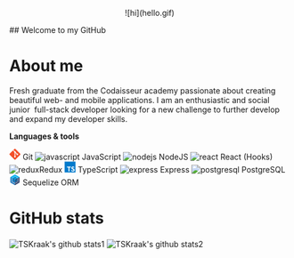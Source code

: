 <p align="center">![hi](hello.gif)</p>
## Welcome to my GitHub

# About me
Fresh graduate from the Codaisseur academy passionate about creating beautiful web- and mobile applications. I am an enthusiastic and social junior  full-stack developer looking for a new challenge to further develop and expand my developer skills.

**Languages & tools**

  <img src="https://github.com/devicons/devicon/blob/master/icons/git/git-original.svg" alt="javascript" width="20" height="20"/> Git
  <img src="https://devicons.github.io/devicon/devicon.git/icons/javascript/javascript-original.svg" alt="javascript" width="20" height="20"/> 
JavaScript
  <img src="https://devicons.github.io/devicon/devicon.git/icons/nodejs/nodejs-original-wordmark.svg" alt="nodejs" width="20" height="20"/> 
NodeJS
  <img src="https://devicons.github.io/devicon/devicon.git/icons/react/react-original-wordmark.svg" alt="react" width="20" height="20"/> 
React (Hooks)
  <img src="https://devicons.github.io/devicon/devicon.git/icons/redux/redux-original.svg" alt="redux" width="20" height="20"/>Redux
<img src="https://github.com/devicons/devicon/blob/master/icons/typescript/typescript-original.svg" alt="redux" width="20" height="20"/> TypeScript
  <img src="https://devicons.github.io/devicon/devicon.git/icons/express/express-original-wordmark.svg" alt="express" width="20" height="20"/> Express
  <img src="https://devicons.github.io/devicon/devicon.git/icons/postgresql/postgresql-original-wordmark.svg" alt="postgresql" width="20" height="20"/> 
PostgreSQL
<img src="https://github.com/devicons/devicon/blob/master/icons/sequelize/sequelize-original.svg" alt="postgresql" width="20" height="20"/> Sequelize ORM





# GitHub stats

<img align="center" src="https://github-readme-stats.vercel.app/api?username=TSKraak&show_icons=true&include_all_commits=true" alt="TSKraak's github stats1" />
</a>

  <img align="center" src="https://github-readme-stats.vercel.app/api/top-langs/?username=TSKraak&layout=compact" alt="TSKraak's github stats2" />
</a>
